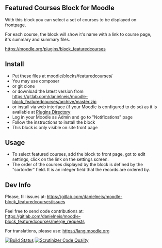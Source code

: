Featured Courses Block for Moodle
---------------------------------

With this block you can select a set of
courses to be displayed on frontpage.

For each course, the block will show it's name
with a link to course page, it's
summary and summary files.

https://moodle.org/plugins/block_featuredcourses

Install
-------

* Put these files at moodle/blocks/featuredcourses/
 * You may use composer
 * or git clone
 * or download the latest version from https://gitlab.com/danielneis/moodle-block_featuredcourses/archive/master.zip
 * or install via web interface (if your Moodle is configured to do so) as it is available at [Plugins Directory](https://moodle.org/plugins/view/block_featuredcourses)
* Log in your Moodle as Admin and go to "Notifications" page
* Follow the instructions to install the block
* This block is only visible on site front page

Usage
-----

* To select featured courses, add the block to front page,
got to edit settings, click on the link on the settings screen.
* The order of the courses displayed by the block is defined
by the "sortorder" field. It is an integer field that the records
are ordered by.

Dev Info
---------
Please, fill issues at: https://gitlab.com/danielneis/moodle-block_featuredcourses/issues

Feel free to send code contributions at: https://gitlab.com/danielneis/moodle-block_featuredcourses/merge_requests

For translations, please use: https://lang.moodle.org

[![Build Status](https://travis-ci.org/danielneis/moodle-availability_timesinceenrol.svg?branch=master)](https://travis-ci.org/danielneis/moodle-availability_timesinceenrol)
[![Scrutinizer Code Quality](https://scrutinizer-ci.com/g/danielneis/moodle-block_featuredcourses/badges/quality-score.png?b=master)](https://scrutinizer-ci.com/g/danielneis/moodle-block_featuredcourses/?branch=master)
